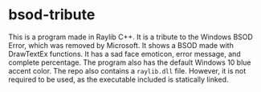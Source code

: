 # bsod-tribute
This is a program made in Raylib C++. It is a tribute to the Windows BSOD Error, which was removed by Microsoft.
It shows a BSOD made with DrawTextEx functions. It has a sad face emoticon, error message, and complete percentage. 
The program also has the default Windows 10 blue accent color.
The repo also contains a `raylib.dll` file. However, it is not required to be used, as the executable included is statically linked.
